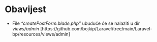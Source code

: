 <h1>Obavijest</h1>
<ul><li>File <em>&#8220;createPostForm.blade.php&#8221;</em> ubuduće će se nalaziti u dir <em>views/admin</em> [https://github.com/bojkip/Laravel/tree/main/Laravel-bp/resources/views/admin]</li></ul>

